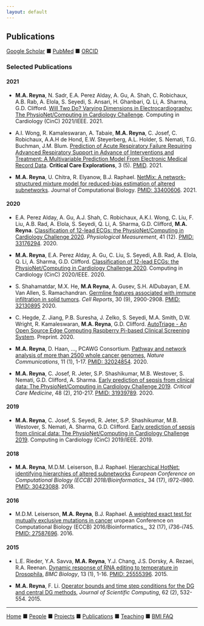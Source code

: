 ```yaml
---
layout: default
---
```


## Publications

[Google Scholar](https://scholar.google.com/citations?user=sinbqtcAAAAJ) &#9632; [PubMed](https://pubmed.ncbi.nlm.nih.gov/?term=matthew+reyna%5BAuthor%5D) &#9632; [ORCID](https://orcid.org/0000-0003-4688-7965)

### Selected Publications ###

#### 2021 ####

* __M.A. Reyna__, N. Sadr, E.A. Perez Alday, A. Gu, A. Shah, C. Robichaux, A.B. Rab, A. Elola, S. Seyedi, S. Ansari, H. Ghanbari, Q. Li, A. Sharma, G.D. Clifford.
[Will Two Do? Varying Dimensions in Electrocardiography: The PhysioNet/Computing in Cardiology Challenge](https://www.cinc.org/archives/2021/pdf/CinC2021-134.pdf). Computing in Cardiology (CinC) 2021/IEEE. 2021.

* A.I. Wong, R. Kamaleswaran, A. Tabaie,  __M.A. Reyna__, C. Josef, C. Robichaux, A.A.H de Hond, E.W. Steyerberg, A.L. Holder, S. Nemati, T.G. Buchman, J.M. Blum. [Prediction of Acute Respiratory Failure Requiring Advanced Respiratory Support in Advance of Interventions and Treatment: A Multivariable Prediction Model From Electronic Medical Record Data](https://journals.lww.com/ccejournal/Fulltext/2021/05000/Prediction_of_Acute_Respiratory_Failure_Requiring.6.aspx). __Critical Care Explorations__, 3 (5). [PMID](https://www.ncbi.nlm.nih.gov/pubmed/34079945/). 2021.

* __M.A. Reyna__, U. Chitra, R. Elyanow, B.J. Raphael. [NetMix: A network-structured mixture model for reduced-bias estimation of altered subnetworks](https://www.liebertpub.com/doi/abs/10.1089/cmb.2020.0435). Journal of Computational Biology. [PMID: 33400606](https://pubmed.ncbi.nlm.nih.gov/33400606/). 2021.


#### 2020 ####

* E.A. Perez Alday, A. Gu, A.J. Shah, C. Robichaux, A.K.I. Wong, C. Liu, F. Liu, A.B. Rad, A. Elola, S. Seyedi, Q. Li, A. Sharma, G.D. Clifford, __M.A. Reyna__. [Classification of 12-lead ECGs: the PhysioNet/Computing in Cardiology Challenge 2020](https://iopscience.iop.org/article/10.1088/1361-6579/abc960). _Physiological Measurement_, 41 (12). [PMID: 33176294](https://pubmed.ncbi.nlm.nih.gov/33176294/). 2020.

* __M.A. Reyna__, E.A. Perez Alday, A. Gu, C. Liu, S. Seyedi, A.B. Rad, A. Elola, Q. Li, A. Sharma, G.D. Clifford. [Classification of 12-lead ECGs: the PhysioNet/Computing in Cardiology Challenge 2020](http://www.cinc.org/archives/2020/pdf/CinC2020-236.pdf). Computing in Cardiology (CinC) 2020/IEEE. 2020.

* S. Shahamatdar, M.X. He, __M.A Reyna__, A. Gusev, S.H. AlDubayan, E.M. Van Allen, S. Ramachandran. [Germline features associated with immune infiltration in solid tumors](https://www.sciencedirect.com/science/article/pii/S221112472030200X). _Cell Reports_, 30 (9), 2900-2908. [PMID: 32130895](https://pubmed.ncbi.nlm.nih.gov/32130895/) 2020.

* C. Hegde, Z. Jiang, P.B. Suresha, J. Zelko, S. Seyedi, M.A. Smith, D.W. Wright, R. Kamaleswaran, __M.A. Reyna__, G.D. Clifford. [AutoTriage - An Open Source Edge Computing Raspberry Pi-based Clinical Screening System](https://www.medrxiv.org/content/10.1101/2020.04.09.20059840v2). Preprint. 2020.

* __M.A. Reyna__, D. Haan, ..., PCAWG Consortium. [Pathway and network analysis of more than 2500 whole cancer genomes](https://www.nature.com/articles/s41467-020-14367-0), _Nature Communications_, 11 (1), 1-17. [PMID: 32024854](https://pubmed.ncbi.nlm.nih.gov/32024854/). 2020.

* __M.A. Reyna__, C. Josef, R. Jeter, S.P. Shashikumar, M.B. Westover, S. Nemati, G.D. Clifford, A. Sharma. [Early prediction of sepsis from clinical data: The PhysioNet/Computing in Cardiology Challenge 2019](https://journals.lww.com/ccmjournal/Fulltext/2020/02000/Early_Prediction_of_Sepsis_From_Clinical_Data__The.10.aspx). _Critical Care Medicine_, 48 (2), 210-217. [PMID: 31939789](https://pubmed.ncbi.nlm.nih.gov/31939789/). 2020.

#### 2019 ####

* __M.A. Reyna__, C. Josef, S. Seyedi, R. Jeter, S.P. Shashikumar, M.B. Westover, S. Nemati, A. Sharma, G.D. Clifford. [Early prediction of sepsis from clinical data: The PhysioNet/Computing in Cardiology Challenge 2019](http://www.cinc.org/archives/2019/pdf/CinC2019-412.pdf). Computing in Cardiology (CinC) 2019/IEEE. 2019.

#### 2018 ####

* __M.A. Reyna__, M.D.M. Leiserson, B.J. Raphael. [Hierarchical HotNet: identifying hierarchies of altered subnetworks](https://academic.oup.com/bioinformatics/article-abstract/34/17/i972/5093236)
_European Conference on Computational Biology (ECCB) 2018/Bioinformatics__ 34 (17), i972-i980. [PMID: 30423088](https://pubmed.ncbi.nlm.nih.gov/30423088/). 2018.

#### 2016 ####

* M.D.M. Leiserson, __M.A. Reyna__, B.J. Raphael. [A weighted exact test for mutually exclusive mutations in cancer](https://academic.oup.com/bioinformatics/article-abstract/32/17/i736/2450792)
uropean Conference on Computational Biology (ECCB) 2016/Bioinformatics_, 32 (17), i736-i745. [PMID: 27587696](https://pubmed.ncbi.nlm.nih.gov/27587696/). 2016.

#### 2015 ####

* L.E. Rieder, Y.A. Savva, __M.A. Reyna__, Y.J. Chang, J.S. Dorsky, A. Rezaei, R.A. Reenan. [Dynamic response of RNA editing to temperature in Drosophila](https://bmcbiol.biomedcentral.com/articles/10.1186/s12915-014-0111-3), _BMC Biology_, 13 (1), 1-16. [PMID: 25555396](https://pubmed.ncbi.nlm.nih.gov/25555396/). 2015.

* __M.A. Reyna__, F. Li. [Operator bounds and time step conditions for the DG and central DG methods](https://link.springer.com/article/10.1007/s10915-014-9866-5), _Journal of Scientific Computing_, 62 (2), 532-554. 2015.

---

[Home](../) &#9632; [People](../people) &#9632; [Projects](../projects) &#9632; [Publications](../publications) &#9632; [Teaching](../teaching) &#9632; [BMI FAQ](../bmi_faq)
